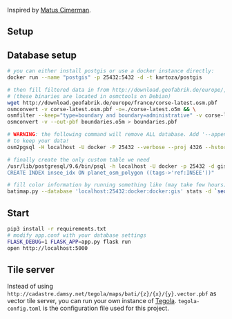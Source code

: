 Inspired by [Matus Cimerman](https://github.com/cimox/python-leaflet-gis).

## Setup

## Database setup

```sh
# you can either install postgis or use a docker instance directly:
docker run --name "postgis" -p 25432:5432 -d -t kartoza/postgis

# then fill filtered data in from http://download.geofabrik.de/europe/, for instance:
# (these binaries are located in osmctools on Debian)
wget http://download.geofabrik.de/europe/france/corse-latest.osm.pbf
osmconvert -v corse-latest.osm.pbf -o=./corse-latest.o5m && \
osmfilter --keep="type=boundary and boundary=administrative" -v corse-latest.o5m -o=boundaries.o5m && \
osmconvert -v --out-pbf boundaries.o5m > boundaries.pbf

# WARNING: the following command will remove ALL database. Add '--append --slime' parameters if you wish
# to keep your data!
osm2pgsql -H localhost -U docker -P 25432 --verbose --proj 4326 --hstore-all -W --database gis boundaries.pbf

# finally create the only custom table we need
/usr/lib/postgresql/9.6/bin/psql -h localhost -U docker -p 25432 -d gis -c "create table if not exists color_city(insee TEXT PRIMARY KEY NOT NULL, department CHAR(3) NOT NULL, color CHAR(20), last_update TIMESTAMP, last_author TEXT) ;
CREATE INDEX insee_idx ON planet_osm_polygon ((tags->'ref:INSEE'))"

# fill color information by running something like (may take few hours)
batimap.py --database 'localhost:25432:docker:docker:gis' stats -d `seq 1 1 19` 2A 2B `seq 21 1 95` `seq 971 1 976`
```

## Start

```sh
pip3 install -r requirements.txt
# modify app.conf with your database settings
FLASK_DEBUG=1 FLASK_APP=app.py flask run
open http://localhost:5000
```

## Tile server

Instead of using `http://cadastre.damsy.net/tegola/maps/bati/{z}/{x}/{y}.vector.pbf`
as vector tile server, you can run your own instance of [Tegola](https://http://tegola.io/).
`tegola-config.toml` is the configuration file used for this project.
